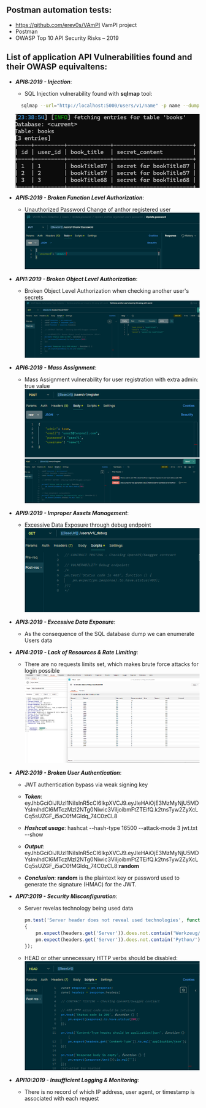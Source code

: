 ## Postman automation tests:
- https://github.com/erev0s/VAmPI VamPI project
- Postman
- OWASP Top 10 API Security Risks – 2019

## List of application API Vulnerabilities found and their OWASP equivaltens:
- ***API8:2019 - Injection***:
  - SQL Injection vulnerability found with **sqlmap** tool:
  ```bash
    sqlmap --url="http://localhost:5000/users/v1/name" -p name --dump
  ```
  ![Database dump](https://raw.githubusercontent.com/kocurc/VAmPI-API-Tests/refs/heads/main/Pictures/sqlmap.png)

- ***API5:2019 - Broken Function Level Authorization***:
  - Unauthorized Password Change of anthor registered user
  ![BFLA for another user's password](https://raw.githubusercontent.com/kocurc/VAmPI-API-Tests/refs/heads/main/Pictures/bfla.png) 

- ***API1:2019 - Broken Object Level Authorization***:
  - Broken Object Level Authorization when checking another user's secrets
  ![BOLA for another user's secrets](https://raw.githubusercontent.com/kocurc/VAmPI-API-Tests/refs/heads/main/Pictures/bola.png) 

- ***API6:2019 - Mass Assignment***:
  - Mass Assignment vulnerability for user registration with extra admin: true value
  ![Adding extra admin-true parameter](https://raw.githubusercontent.com/kocurc/VAmPI-API-Tests/refs/heads/main/Pictures/extraAdminParameter.png) 
  ![Validating mass assignment](https://raw.githubusercontent.com/kocurc/VAmPI-API-Tests/refs/heads/main/Pictures/massAssignment.png)


- ***API9:2019 - Improper Assets Management***:
  - Excessive Data Exposure through debug endpoint
  ![Publicly available debug endpoint](https://raw.githubusercontent.com/kocurc/VAmPI-API-Tests/refs/heads/main/Pictures/debug%20endpoint.png)

- ***API3:2019 - Excessive Data Exposure***:
  - As the consequence of the SQL database dump we can enumerate Users data

- ***API4:2019 - Lack of Resources & Rate Limiting***:
  - There are no requests limits set, which makes brute force attacks for login possible
  ![Burp Suite brute force attack](https://raw.githubusercontent.com/kocurc/VAmPI-API-Tests/refs/heads/main/Pictures/burp.png)

- ***API2:2019 - Broken User Authentication***:
    - JWT authentication bypass via weak signing key
    - ***Token***: eyJhbGciOiJIUzI1NiIsInR5cCI6IkpXVCJ9.eyJleHAiOjE3MzMyNjU5MDYsImlhdCI6MTczMzI2NTg0Niwic3ViIjoibmFtZTEifQ.k2tnsTyw2ZyXcLCq5sUZGF_i5aC0fMGldq_74C0zCL8

    - ***Hashcat usage***: hashcat --hash-type 16500 --attack-mode 3 jwt.txt --show

    - ***Output***: eyJhbGciOiJIUzI1NiIsInR5cCI6IkpXVCJ9.eyJleHAiOjE3MzMyNjU5MDYsImlhdCI6MTczMzI2NTg0Niwic3ViIjoibmFtZTEifQ.k2tnsTyw2ZyXcLCq5sUZGF_i5aC0fMGldq_74C0zCL8:**random**

    - ***Conclusion***: **random** is the plaintext key or password used to generate the signature (HMAC) for the JWT.

- ***API7:2019 - Security Misconfiguration***:
  - Server revelas technology being used data
    ```javascript
    pm.test('Server header does not reveal used technologies', function () 
    {
        pm.expect(headers.get('Server')).does.not.contain('Werkzeug/');
        pm.expect(headers.get('Server')).does.not.contain('Python/');
    });
    ```
  - HEAD or other unnecessary HTTP verbs should be disabled:
  ![405 error code](https://raw.githubusercontent.com/kocurc/VAmPI-API-Tests/refs/heads/main/Pictures/405.png)

- ***API10:2019 - Insufficient Logging & Monitoring***:
  - There is no record of which IP address, user agent, or timestamp is associated with each request

